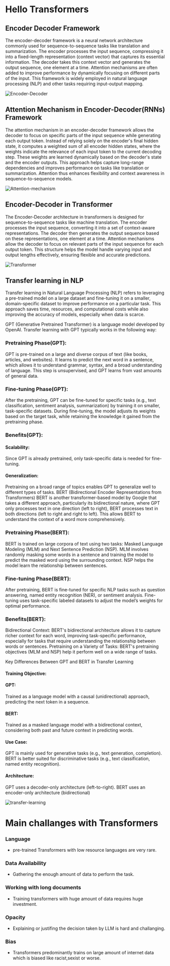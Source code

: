 # Hello Transformers

## Encoder Decoder Framework

The encoder-decoder framework is a neural network architecture commonly used for sequence-to-sequence tasks like translation and summarization. The encoder processes the input sequence, compressing it into a fixed-length representation (context vector) that captures its essential information. The decoder takes this context vector and generates the output sequence, one element at a time. Attention mechanisms are often added to improve performance by dynamically focusing on different parts of the input. This framework is widely employed in natural language processing (NLP) and other tasks requiring input-output mapping.

![Encoder-Decoder](images/Encoder-Decoder.png)

## Attention Mechanism in Encoder-Decoder(RNNs) Framework

The attention mechanism in an encoder-decoder framework allows the decoder to focus on specific parts of the input sequence while generating each output token. Instead of relying solely on the encoder's final hidden state, it computes a weighted sum of all encoder hidden states, where the weights indicate the relevance of each input token to the current decoding step. These weights are learned dynamically based on the decoder's state and the encoder outputs. This approach helps capture long-range dependencies and improves performance on tasks like translation or summarization. Attention thus enhances flexibility and context awareness in sequence-to-sequence models.

![Attention-mechanism](images/Attention-Mechanism.png)

## Encoder-Decoder in Transformer

The Encoder-Decoder architecture in transformers is designed for sequence-to-sequence tasks like machine translation. The encoder processes the input sequence, converting it into a set of context-aware representations. The decoder then generates the output sequence based on these representations, one element at a time. Attention mechanisms allow the decoder to focus on relevant parts of the input sequence for each output token. This structure helps the model handle varying input and output lengths effectively, ensuring flexible and accurate predictions.

![Transformer](images/Encoder-Decoder(Transformer).png)

## Transfer learning in NLP

Transfer learning in Natural Language Processing (NLP) refers to leveraging a pre-trained model on a large dataset and fine-tuning it on a smaller, domain-specific dataset to improve performance on a particular task. This approach saves time, resources, and computational costs while also improving the accuracy of models, especially when data is scarce.


GPT (Generative Pretrained Transformer) is a language model developed by OpenAI. Transfer learning with GPT typically works in the following way:

### Pretraining Phase(GPT):
GPT is pre-trained on a large and diverse corpus of text (like books, articles, and websites). It learns to predict the next word in a sentence, which allows it to understand grammar, syntax, and a broad understanding of language. This step is unsupervised, and GPT learns from vast amounts of general data.
### Fine-tuning Phase(GPT):
After the pretraining, GPT can be fine-tuned for specific tasks (e.g., text classification, sentiment analysis, summarization) by training it on smaller, task-specific datasets. During fine-tuning, the model adjusts its weights based on the target task, while retaining the knowledge it gained from the pretraining phase.
### Benefits(GPT):
#### Scalability: 
Since GPT is already pretrained, only task-specific data is needed for fine-tuning.
#### Generalization:
Pretraining on a broad range of topics enables GPT to generalize well to different types of tasks.
BERT (Bidirectional Encoder Representations from Transformers)
BERT is another transformer-based model by Google that takes a different approach, particularly its bidirectional nature, where GPT only processes text in one direction (left to right), BERT processes text in both directions (left to right and right to left). This allows BERT to understand the context of a word more comprehensively.

### Pretraining Phase(BERT):

BERT is trained on large corpora of text using two tasks: Masked Language Modeling (MLM) and Next 
Sentence Prediction (NSP).
MLM involves randomly masking some words in a sentence and training the model to predict the masked word using the surrounding context.
NSP helps the model learn the relationship between sentences.
### Fine-tuning Phase(BERT):
After pretraining, BERT is fine-tuned for specific NLP tasks such as question answering, named entity recognition (NER), or sentiment analysis. Fine-tuning uses task-specific labeled datasets to adjust the model’s weights for optimal performance.
### Benefits(BERT):
Bidirectional Context: BERT's bidirectional architecture allows it to capture richer context for each word, improving task-specific performance, especially for tasks that require understanding the relationship between words or sentences.
Pretraining on a Variety of Tasks: BERT's pretraining objectives (MLM and NSP) help it perform well on a wide range of tasks.

Key Differences Between GPT and BERT in Transfer Learning
#### Training Objective:
#### GPT: 
Trained as a language model with a causal (unidirectional) approach, predicting the next token in a sequence.
#### BERT:
 Trained as a masked language model with a bidirectional context, considering both past and future context in predicting words.

#### Use Case:

GPT is mainly used for generative tasks (e.g., text generation, completion).
BERT is better suited for discriminative tasks (e.g., text classification, named entity recognition).

#### Architecture:

GPT uses a decoder-only architecture (left-to-right).
BERT uses an encoder-only architecture (bidirectional)

![transfer-learning](images/Transfer%20Learning.png)

# Main challanges with Transformers

### Language 
  - pre-trained Transformers with low resource languages are very rare.

### Data Availability
  - Gathering the enough amount of data to perform the task.

### Working with long documents
  - Training transformers with huge amount of data requires huge investment.

### Opacity
  - Explaining or justifing the decision taken by LLM is hard and challanging.

### Bias 
  - Transformers predominantly trains on large amount of internet data which is biased like racist,sexist or worse.